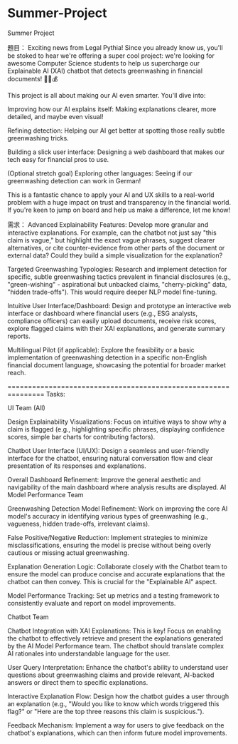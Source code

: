 # Summer-Project
Summer Project

題目：
Exciting news from Legal Pythia! Since you already know us, you'll be stoked to hear we're offering a super cool project: we're looking for awesome Computer Science students to help us supercharge our Explainable AI (XAI) chatbot that detects greenwashing in financial documents! 🤖🌿💰

This project is all about making our AI even smarter. You'll dive into:

Improving how our AI explains itself: Making explanations clearer, more detailed, and maybe even visual!

Refining detection: Helping our AI get better at spotting those really subtle greenwashing tricks.

Building a slick user interface: Designing a web dashboard that makes our tech easy for financial pros to use.

(Optional stretch goal) Exploring other languages: Seeing if our greenwashing detection can work in German!

This is a fantastic chance to apply your AI and UX skills to a real-world problem with a huge impact on trust and transparency in the financial world. If you're keen to jump on board and help us make a difference, let me know!

需求：
Advanced Explainability Features: Develop more granular and interactive explanations. For example, can the chatbot not just say "this claim is vague," but highlight the exact vague phrases, suggest clearer alternatives, or cite counter-evidence from other parts of the document or external data? Could they build a simple visualization for the explanation?

Targeted Greenwashing Typologies: Research and implement detection for specific, subtle greenwashing tactics prevalent in financial disclosures (e.g., "green-wishing" - aspirational but unbacked claims, "cherry-picking" data, "hidden trade-offs"). This would require deeper NLP model fine-tuning.

Intuitive User Interface/Dashboard: Design and prototype an interactive web interface or dashboard where financial users (e.g., ESG analysts, compliance officers) can easily upload documents, receive risk scores, explore flagged claims with their XAI explanations, and generate summary reports.

Multilingual Pilot (if applicable): Explore the feasibility or a basic implementation of greenwashing detection in a specific non-English financial document language, showcasing the potential for broader market reach.

===============================================================
Tasks:

UI Team (All)

Design Explainability Visualizations: Focus on intuitive ways to show why a claim is flagged (e.g., highlighting specific phrases, displaying confidence scores, simple bar charts for contributing factors).

Chatbot User Interface (UI/UX): Design a seamless and user-friendly interface for the chatbot, ensuring natural conversation flow and clear presentation of its responses and explanations.

Overall Dashboard Refinement: Improve the general aesthetic and navigability of the main dashboard where analysis results are displayed.
AI Model Performance Team

Greenwashing Detection Model Refinement: Work on improving the core AI model's accuracy in identifying various types of greenwashing (e.g., vagueness, hidden trade-offs, irrelevant claims).

False Positive/Negative Reduction: Implement strategies to minimize misclassifications, ensuring the model is precise without being overly cautious or missing actual greenwashing.

Explanation Generation Logic: Collaborate closely with the Chatbot team to ensure the model can produce concise and accurate explanations that the chatbot can then convey. This is crucial for the "Explainable AI" aspect.

Model Performance Tracking: Set up metrics and a testing framework to consistently evaluate and report on model improvements.
 
Chatbot Team

Chatbot Integration with XAI Explanations: This is key! Focus on enabling the chatbot to effectively retrieve and present the explanations generated by the AI Model Performance team. The chatbot should translate complex AI rationales into understandable language for the user.

User Query Interpretation: Enhance the chatbot's ability to understand user questions about greenwashing claims and provide relevant, AI-backed answers or direct them to specific explanations.

Interactive Explanation Flow: Design how the chatbot guides a user through an explanation (e.g., "Would you like to know which words triggered this flag?" or "Here are the top three reasons this claim is suspicious.").

Feedback Mechanism: Implement a way for users to give feedback on the chatbot's explanations, which can then inform future model improvements.
